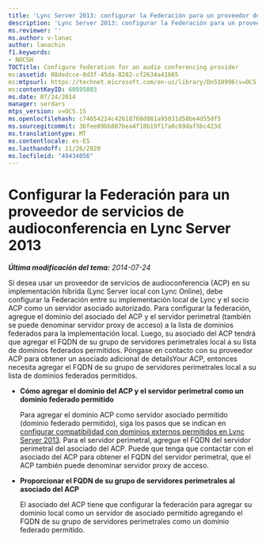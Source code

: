 ```yaml
---
title: 'Lync Server 2013: configurar la Federación para un proveedor de servicios de audioconferencia'
description: 'Lync Server 2013: configurar la Federación para un proveedor de servicios de audioconferencia.'
ms.reviewer: ''
ms.author: v-lanac
author: lanachin
f1.keywords:
- NOCSH
TOCTitle: Configure federation for an audio conferencing provider
ms:assetid: 08dedcce-0d3f-45da-8282-cf2634a41665
ms:mtpsurl: https://technet.microsoft.com/en-us/library/Dn510996(v=OCS.15)
ms:contentKeyID: 60595883
ms.date: 07/24/2014
manager: serdars
mtps_version: v=OCS.15
ms.openlocfilehash: c74654224c42618768d881a95031d58be4d55df5
ms.sourcegitcommit: 36fee89bb887bea4f18b19f17a8c69daf5bc423d
ms.translationtype: MT
ms.contentlocale: es-ES
ms.lasthandoff: 11/26/2020
ms.locfileid: "49434056"
---
```

# <a name="configure-federation-for-an-audio-conferencing-provider-in-lync-server-2013"></a>Configurar la Federación para un proveedor de servicios de audioconferencia en Lync Server 2013

<div data-xmlns="http://www.w3.org/1999/xhtml">

<div class="topic" data-xmlns="http://www.w3.org/1999/xhtml" data-msxsl="urn:schemas-microsoft-com:xslt" data-cs="https://msdn.microsoft.com/">

<div data-asp="https://msdn2.microsoft.com/asp">



</div>

<div id="mainSection">

<div id="mainBody">

<span> </span>

_**Última modificación del tema:** 2014-07-24_

Si desea usar un proveedor de servicios de audioconferencia (ACP) en su implementación híbrida (Lync Server local con Lync Online), debe configurar la Federación entre su implementación local de Lync y el socio ACP como un servidor asociado autorizado. Para configurar la federación, agregue el dominio del asociado del ACP y el servidor perimetral (también se puede denominar servidor proxy de acceso) a la lista de dominios federados para la implementación local. Luego, su asociado del ACP tendrá que agregar el FQDN de su grupo de servidores perimetrales local a su lista de dominios federados permitidos. Póngase en contacto con su proveedor ACP para obtener un asociado adicional de detailsYour ACP, entonces necesita agregar el FQDN de su grupo de servidores perimetrales local a su lista de dominios federados permitidos.

  - **Cómo agregar el dominio del ACP y el servidor perimetral como un dominio federado permitido**
    
    Para agregar el dominio ACP como servidor asociado permitido (dominio federado permitido), siga los pasos que se indican en [configurar compatibilidad con dominios externos permitidos en Lync Server 2013](lync-server-2013-configure-support-for-allowed-external-domains.md). Para el servidor perimetral, agregue el FQDN del servidor perimetral del asociado del ACP. Puede que tenga que contactar con el asociado del ACP para obtener el FQDN del servidor perimetral, que el ACP también puede denominar servidor proxy de acceso.

  - **Proporcionar el FQDN de su grupo de servidores perimetrales al asociado del ACP**
    
    El asociado del ACP tiene que configurar la federación para agregar su dominio local como un servidor de asociado permitido agregando el FQDN de su grupo de servidores perimetrales como un dominio federado permitido.

</div>

<span> </span>

</div>

</div>

</div>

